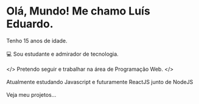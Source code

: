 <h1>Olá, Mundo! Me chamo Luís Eduardo.</h1>

<p>Tenho 15 anos de idade.<br> <br>
💻 Sou estudante e admirador de tecnologia.<br> <br>
  &lt;/&gt; Pretendo seguir e trabalhar na área de Programação Web. &lt;/&gt; <br> <br>
Atualmente estudando Javascript e futuramente ReactJS junto de NodeJS<br> <br>
Veja meu projetos...
 </p>

